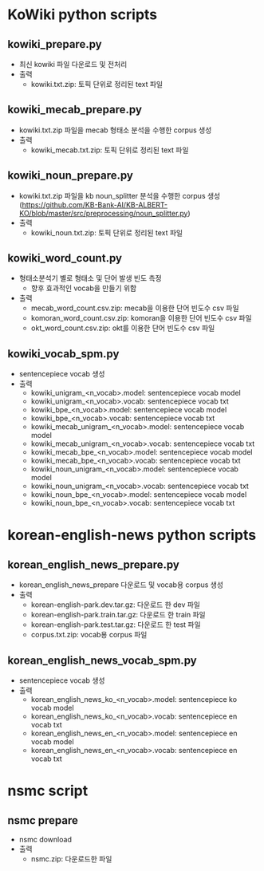 # KoWiki python scripts

## kowiki_prepare.py
- 최신 kowiki 파일 다운로드 및 전처리
- 출력
  - kowiki.txt.zip: 토픽 단위로 정리된 text 파일

## kowiki_mecab_prepare.py
- kowiki.txt.zip 파일을 mecab 형태소 분석을 수행한 corpus 생성
- 출력
  - kowiki_mecab.txt.zip: 토픽 단위로 정리된 text 파일


## kowiki_noun_prepare.py
- kowiki.txt.zip 파일을 kb noun_splitter 분석을 수행한 corpus 생성 (https://github.com/KB-Bank-AI/KB-ALBERT-KO/blob/master/src/preprocessing/noun_splitter.py)
- 출력
  - kowiki_noun.txt.zip: 토픽 단위로 정리된 text 파일


## kowiki_word_count.py
- 형태소분석기 별로 형태소 및 단어 발생 빈도 측정
  - 향후 효과적인 vocab을 만들기 위함
- 출력
  - mecab_word_count.csv.zip: mecab을 이용한 단어 빈도수 csv 파일
  - komoran_word_count.csv.zip: komoran을 이용한 단어 빈도수 csv 파일
  - okt_word_count.csv.zip: okt를 이용한 단어 빈도수 csv 파일

## kowiki_vocab_spm.py
- sentencepiece vocab 생성
- 출력
  - kowiki_unigram_<n_vocab>.model: sentencepiece vocab model
  - kowiki_unigram_<n_vocab>.vocab: sentencepiece vocab txt
  - kowiki_bpe_<n_vocab>.model: sentencepiece vocab model
  - kowiki_bpe_<n_vocab>.vocab: sentencepiece vocab txt
  - kowiki_mecab_unigram_<n_vocab>.model: sentencepiece vocab model
  - kowiki_mecab_unigram_<n_vocab>.vocab: sentencepiece vocab txt
  - kowiki_mecab_bpe_<n_vocab>.model: sentencepiece vocab model
  - kowiki_mecab_bpe_<n_vocab>.vocab: sentencepiece vocab txt
  - kowiki_noun_unigram_<n_vocab>.model: sentencepiece vocab model
  - kowiki_noun_unigram_<n_vocab>.vocab: sentencepiece vocab txt
  - kowiki_noun_bpe_<n_vocab>.model: sentencepiece vocab model
  - kowiki_noun_bpe_<n_vocab>.vocab: sentencepiece vocab txt


# korean-english-news python scripts

## korean_english_news_prepare.py
- korean_english_news_prepare 다운로드 및 vocab용 corpus 생성
- 출력
  - korean-english-park.dev.tar.gz: 다운로드 한 dev 파일
  - korean-english-park.train.tar.gz: 다운로드 한 train 파일 
  - korean-english-park.test.tar.gz: 다운로드 한 test 파일
  - corpus.txt.zip: vocab용 corpus 파일


## korean_english_news_vocab_spm.py
- sentencepiece vocab 생성
- 출력
  - korean_english_news_ko_<n_vocab>.model: sentencepiece ko vocab model
  - korean_english_news_ko_<n_vocab>.vocab: sentencepiece en vocab txt
  - korean_english_news_en_<n_vocab>.model: sentencepiece en vocab model
  - korean_english_news_en_<n_vocab>.vocab: sentencepiece en vocab txt


# nsmc script

## nsmc prepare
- nsmc download
- 출력
  - nsmc.zip: 다운로드한 파일
 